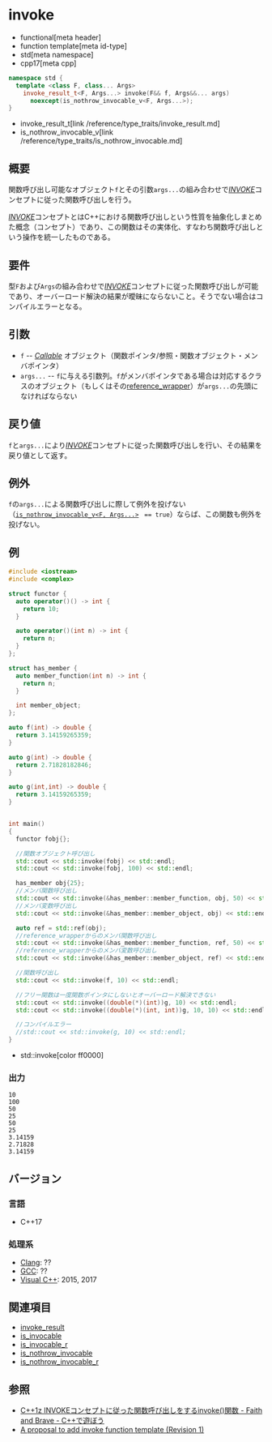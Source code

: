 # invoke
* functional[meta header]
* function template[meta id-type]
* std[meta namespace]
* cpp17[meta cpp]

```cpp
namespace std {
  template <class F, class... Args>
    invoke_result_t<F, Args...> invoke(F&& f, Args&&... args)
      noexcept(is_nothrow_invocable_v<F, Args...>);
}
```
* invoke_result_t[link /reference/type_traits/invoke_result.md]
* is_nothrow_invocable_v[link /reference/type_traits/is_nothrow_invocable.md]

## 概要
関数呼び出し可能なオブジェクト`f`とその引数`args...`の組み合わせで[*INVOKE*](/reference/concepts/Invoke.md)コンセプトに従った関数呼び出しを行う。

[*INVOKE*](/reference/concepts/Invoke.md)コンセプトとはC++における関数呼び出しという性質を抽象化しまとめた概念（コンセプト）であり、この関数はその実体化、すなわち関数呼び出しという操作を統一したものである。

## 要件
型`F`および`Args`の組み合わせで[*INVOKE*](/reference/concepts/Invoke.md)コンセプトに従った関数呼び出しが可能であり、オーバーロード解決の結果が曖昧にならないこと。そうでない場合はコンパイルエラーとなる。

## 引数
- `f` -- [*Callable*](/reference/concepts/Callable.md) オブジェクト（関数ポインタ/参照・関数オブジェクト・メンバポインタ）
- `args...` -- `f`に与える引数列。`f`がメンバポインタである場合は対応するクラスのオブジェクト（もしくはその[reference_wrapper](reference_wrapper.md)）が`args...`の先頭になければならない

## 戻り値
`f`と`args...`により[*INVOKE*](/reference/concepts/Invoke.md)コンセプトに従った関数呼び出しを行い、その結果を戻り値として返す。

## 例外
`f`の`args...`による関数呼び出しに際して例外を投げない（[`is_nothrow_invocable_v<F, Args...>`](/reference/type_traits/is_nothrow_invocable.md) ` == true`）ならば、この関数も例外を投げない。

## 例

```cpp example
#include <iostream>
#include <complex>

struct functor {
  auto operator()() -> int {
    return 10;
  }

  auto operator()(int n) -> int {
    return n;
  }
};

struct has_member {
  auto member_function(int n) -> int {
    return n;
  }

  int member_object;
};

auto f(int) -> double {
  return 3.14159265359;
}

auto g(int) -> double {
  return 2.71828182846;
}

auto g(int,int) -> double {
  return 3.14159265359;
}


int main()
{
  functor fobj{};

  //関数オブジェクト呼び出し
  std::cout << std::invoke(fobj) << std::endl;
  std::cout << std::invoke(fobj, 100) << std::endl;

  has_member obj{25};
  //メンバ関数呼び出し
  std::cout << std::invoke(&has_member::member_function, obj, 50) << std::endl;
  //メンバ変数呼び出し
  std::cout << std::invoke(&has_member::member_object, obj) << std::endl;

  auto ref = std::ref(obj);
  //reference_wrapperからのメンバ関数呼び出し
  std::cout << std::invoke(&has_member::member_function, ref, 50) << std::endl;
  //reference_wrapperからのメンバ変数呼び出し
  std::cout << std::invoke(&has_member::member_object, ref) << std::endl;

  //関数呼び出し
  std::cout << std::invoke(f, 10) << std::endl;

  //フリー関数は一度関数ポインタにしないとオーバーロード解決できない
  std::cout << std::invoke((double(*)(int))g, 10) << std::endl;
  std::cout << std::invoke((double(*)(int, int))g, 10, 10) << std::endl;

  //コンパイルエラー
  //std::cout << std::invoke(g, 10) << std::endl;
}
```
* std::invoke[color ff0000]

### 出力
```
10
100
50
25
50
25
3.14159
2.71828
3.14159
```

## バージョン
### 言語
- C++17

### 処理系
- [Clang](/implementation.md#clang): ??
- [GCC](/implementation.md#gcc): ??
- [Visual C++](/implementation.md#visual_cpp): 2015, 2017


## 関連項目
- [invoke_result](/reference/type_traits/invoke_result.md)
- [is_invocable](/reference/type_traits/is_invocable.md)
- [is_invocable_r](/reference/type_traits/is_invocable_r.md)
- [is_nothrow_invocable](/reference/type_traits/is_nothrow_invocable.md)
- [is_nothrow_invocable_r](/reference/type_traits/is_nothrow_invocable_r.md)

## 参照
- [C++1z INVOKEコンセプトに従った関数呼び出しをするinvoke()関数 - Faith and Brave - C++で遊ぼう](https://faithandbrave.hateblo.jp/entry/2016/09/07/173344)
- [A proposal to add invoke function template (Revision 1)](http://www.open-std.org/jtc1/sc22/wg21/docs/papers/2014/n4169.html)
